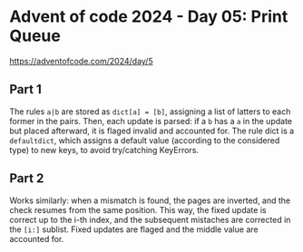 # Advent of code 2024 - Day 05: Print Queue

https://adventofcode.com/2024/day/5

## Part 1

The rules `a|b` are stored as `dict[a] = [b]`, assigning a list of latters to each former in the pairs.
Then, each update is parsed: if a `b` has a `a` in the update but placed afterward, it is flaged invalid and accounted for.
The rule dict is a `defaultdict`, which assigns a default value (according to the considered type) to new keys, to avoid try/catching KeyErrors.

## Part 2

Works similarly: when a mismatch is found, the pages are inverted, and the check resumes from the same position.
This way, the fixed update is correct up to the i-th index, and the subsequent mistaches are corrected in the `[i:]` sublist.
Fixed updates are flaged and the middle value are accounted for.
